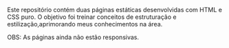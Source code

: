Este repositório contém duas páginas estáticas desenvolvidas com HTML e CSS puro.
O objetivo foi treinar conceitos de estruturação e estilização,aprimorando meus conhecimentos na área.

OBS: As páginas ainda não estão responsivas.
